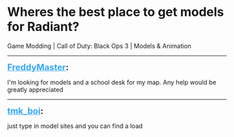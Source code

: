 # Wheres the best place to get models for Radiant?
Game Modding | Call of Duty: Black Ops 3 | Models & Animation

---
<strong style="font-size: 1.4em;"><span style="text-decoration: underline;text-decoration-color: #34a7f9;"><span style="color:#34a7f9;">FreddyMaster</span></span>:</strong>

<p>I&#39;m looking for models and a school desk for my map.  Any help would be greatly appreciated</p>

---
<strong style="font-size: 1.4em;"><span style="text-decoration: underline;text-decoration-color: #34a7f9;"><span style="color:#34a7f9;">tmk_boi</span></span>:</strong>

<p>just type in model sites and you can find a load</p>

